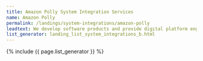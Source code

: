 ```yaml
---
title: Amazon Polly System Integration Services
name: Amazon Polly
permalink: /landings/system-integrations/amazon-polly
leadtext: We develop software products and provide digital platform engineering services in across Australia, New Zeland and Asia
list_generator: landing_list_system_integrations_b.html
---
```

{% include {{ page.list_generator }} %}